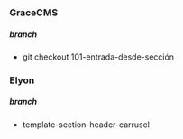 ### GraceCMS
##### branch
- git checkout 101-entrada-desde-sección

### Elyon
##### branch
- template-section-header-carrusel